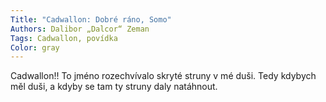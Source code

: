 ```yaml
---
Title: "Cadwallon: Dobré ráno, Somo"
Authors: Dalibor „Dalcor“ Zeman
Tags: Cadwallon, povídka
Color: gray
---
```

Cadwallon!! To jméno rozechvívalo skryté struny v mé duši. Tedy kdybych měl duši, a kdyby se tam ty struny daly natáhnout.